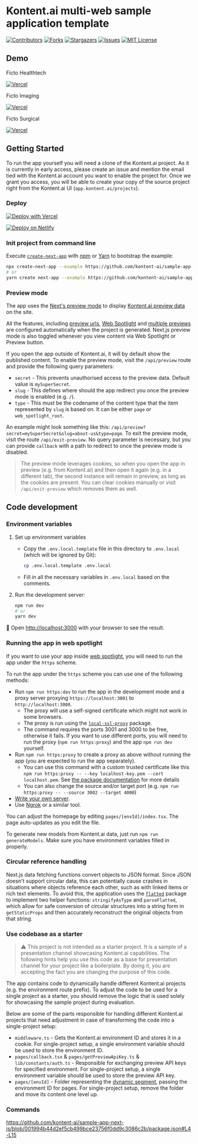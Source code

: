 # Kontent.ai multi-web sample application template

[![Contributors][contributors-shield]][contributors-url]
[![Forks][forks-shield]][forks-url]
[![Stargazers][stars-shield]][stars-url]
[![Issues][issues-shield]][issues-url]
[![MIT License][license-shield]][license-url]

## Demo

Ficto Healthtech

[![Vercel](https://therealsujitk-vercel-badge.vercel.app/?app=ficto-healthtech&style=for-the-badge&logo=false)](https://ficto-healthtech.vercel.app)

Ficto Imaging

[![Vercel](https://therealsujitk-vercel-badge.vercel.app/?app=ficto-imaging&style=for-the-badge&logo=false)](https://ficto-imaging.vercel.app)

Ficto Surgical

[![Vercel](https://therealsujitk-vercel-badge.vercel.app/?app=ficto-surgical&style=for-the-badge&logo=false)](https://ficto-surgical.vercel.app)

## Getting Started

To run the app yourself you will need a clone of the Kontent.ai project.
As it is currently in early access, please create an issue and mention the email tied with the Kontent.ai account you want to enable the project for.
Once we grant you access, you will be able to create your copy of the source project right from the Kontent.ai UI (`app.kontent.ai/projects`).

### Deploy

[![Deploy with Vercel](https://vercel.com/button)](https://vercel.com/new/git/external?repository-url=https://github.com/kontent-ai/sample-app-next-js&project-name=kontent-sample-app&repository-name=kontent-sample-app-next-js&env=KONTENT_COLLECTION_CODENAME,NEXT_PUBLIC_KONTENT_ENVIRONMENT_ID,KONTENT_PREVIEW_API_KEY,NEXT_PUBLIC_OTHER_COLLECTIONS_DOMAINS&envDescription=Required%20to%20connect%20the%20app%20with%20Kontent&envLink=[https://github.com/kontent-ai/sample-app-next-js#environment-variables](https://github.com/kontent-ai/sample-app-next-js#environment-variables))

[![Deploy on Netlify](https://www.netlify.com/img/deploy/button.svg)](https://app.netlify.com/start/deploy?repository=https://github.com/kontent-ai/sample-app-next-js)

### Init project from command line

Execute [`create-next-app`](https://github.com/vercel/next.js/tree/canary/packages/create-next-app) with [npm](https://docs.npmjs.com/cli/init) or [Yarn](https://yarnpkg.com/lang/en/docs/cli/create/) to bootstrap the example:

```bash
npx create-next-app --example https://github.com/kontent-ai/sample-app-next-js sample-app-next-js
# or
yarn create next-app --example https://github.com/kontent-ai/sample-app-next-js sample-app-next-js
```

### Preview mode

The app uses the [Next's preview mode](https://nextjs.org/docs/pages/building-your-application/configuring/preview-mode) to display [Kontent.ai preview data](https://kontent.ai/learn/create/content-creation-first-steps/preview-your-content) on the site.

All the features, including [preview urls](https://kontent.ai/learn/docs/preview/preview-configuration/javascript#a-define-preview-urls-for-content-types), [Web Spotlight](https://kontent.ai/learn/docs/preview/preview-configuration/javascript#a-set-up-a-preview-for-web-spotlight) and [multiple previews](https://kontent.ai/learn/docs/preview/preview-configuration/javascript#a-set-up-multiple-previews-with-spaces) are configured automatically when the project is generated. Next.js preview mode is also toggled whenever you view content via Web Spotlight or Preview button.

If you open the app outside of Kontent.ai, it will by default show the published content.
To enable the preview mode, visit the `/api/preview` route and provide the following query parameters:
* `secret` - This prevents unauthorised access to the preview data. Default value is `mySuperSecret`.
* `slug` - This defines where should the app redirect you once the preview mode is enabled (e.g. `/`).
* `type` - This must be the codename of the content type that the item represented by `slug` is based on. It can be either `page` or `web_spotlight_root`.

An example might look something like this: `/api/preview?secret=mySuperSecret&slug=about-us&type=page`.
To exit the preview mode, visit the route `/api/exit-preview`. 
No query parameter is necessary, but you can provide `callback` with a path to redirect to once the preview mode is disabled.

> The preview mode leverages cookies, so when you open the app in preview (e.g. from Kontent.ai) and then open it again (e.g. in a different tab),
> the second instance will remain in preview, as long as the cookies are present. You can clear cookies manually or visit `/api/exit-preview` which removes them as well.


## Code development

### Environment variables

1. Set up environment variables
    * Copy the `.env.local.template` file in this directory to `.env.local` (which will be ignored by Git):

        ```sh
        cp .env.local.template .env.local
        ```
    * Fill in all the necessary variables in `.env.local` based on the comments.

1. Run the development server:

    ```bash
    npm run dev
    # or
    yarn dev
    ```

🎉 Open [http://localhost:3000](http://localhost:3000) with your browser to see the result.

### Running the app in web spotlight
If you want to use your app inside [web spotlight](https://kontent.ai/features/webspotlight/), you will need to run the app under the `https` scheme.

To run the app under the `https` scheme you can use one of the following methods:
* Run `npm run https:dev` to run the app in the development mode and a proxy server proxying `https://localhost:3001` to `http://localhost:3000`. 
  * The proxy will use a self-signed certificate which might not work in some browsers.
  * The proxy is run using the [`local-ssl-proxy`](https://www.npmjs.com/package/local-ssl-proxy) package.
  * The command requires the ports 3001 and 3000 to be free, otherwise it fails. If you want to use different ports, you will need to run the proxy (`npm run https:proxy`) and the app `npm run dev` yourself.
* Run `npm run https:proxy` to create a proxy as above without running the app (you are expected to run the app separately).
  * You can use this command with a custom trusted certificate like this `npm run https:proxy -- --key localhost-key.pem --cert localhost.pem`. See [the package documentation](https://github.com/cameronhunter/local-ssl-proxy#run-ssl-proxy-with-a-self-signed-trusted-certificate) for more details
  * You can also change the source and/or target port (e.g. `npm run https:proxy -- --source 3002 --target 4000`)
* [Write your own server](https://github.com/vercel/next.js/tree/canary/examples/custom-server).
* Use [Ngrok](https://ngrok.com/) or a similar tool.

You can adjust the homepage by editing `pages/[envId]/index.tsx`. The page auto-updates as you edit the file.

To generate new models from Kontent.ai data, just run `npm run generateModels`. Make sure you have environment variables filled in properly.

### Circular reference handling

Next.js data fetching functions convert objects to JSON format. Since JSON doesn't support circular data, this can potentially cause crashes in situations where objects reference each other, such as with linked items or rich text elements. To avoid this, the application uses the [`flatted`](https://www.npmjs.com/package/flatted) package to implement two helper functions: `stringifyAsType` and `parseFlatted`, which allow for safe conversion of circular structures into a string form in `getStaticProps` and then accurately reconstruct the original objects from that string.

### Use codebase as a starter

> ⚠ This project is not intended as a starter project. It is a sample of a presentation channel showcasing Kontent.ai capabilities. The following hints help you use this code as a base for presentation channel for your project like a boilerplate. By doing it, you are accepting the fact you are changing the purpose of this code.

The app contains code to dynamically handle different Kontent.ai projects (e.g. the environment route prefix). To adjust the code to be used for a single project as a starter, you should remove the logic that is used solely for showcasing the sample project during evaluation.

Below are some of the parts responsible for handling different Kontent.ai projects that need adjustment in case of transforming the code into a single-project setup:

* `middleware.ts` - Gets the Kontent.ai environment ID and stores it in a cookie. For single-project setup, a single environment variable should be used to store the environment ID.
* `pages/callback.tsx` & `pages/getPreviewApiKey.ts` & `lib/constants/auth.ts` - Responsible for exchanging preview API keys for specified environment. For single-project setup, a single environment variable should be used to store the preview API key.
* `pages/[envId]` - Folder representing the [dynamic segment](https://nextjs.org/docs/pages/building-your-application/routing/dynamic-routes), passing the environment ID for pages. For single-project setup, remove the folder and move its content one level up.

### Commands

https://github.com/kontent-ai/sample-app-next-js/blob/001994b44d2ef5cb499bce23756f0dd9c3086c2b/package.json#L4-L15

[contributors-shield]: https://img.shields.io/github/contributors/kontent-ai/sample-app-next-js.svg?style=for-the-badge
[contributors-url]: https://github.com/kontent-ai/sample-app-next-js/graphs/contributors
[forks-shield]: https://img.shields.io/github/forks/kontent-ai/sample-app-next-js.svg?style=for-the-badge
[forks-url]: https://github.com/kontent-ai/sample-app-next-js/network/members
[stars-shield]: https://img.shields.io/github/stars/kontent-ai/sample-app-next-js.svg?style=for-the-badge
[stars-url]: https://github.com/kontent-ai/sample-app-next-js/stargazers
[issues-shield]: https://img.shields.io/github/issues/kontent-ai/sample-app-next-js.svg?style=for-the-badge
[issues-url]:https://github.com/kontent-ai/sample-app-next-js/issues
[license-shield]: https://img.shields.io/github/license/kontent-ai/sample-app-next-js.svg?style=for-the-badge
[license-url]:https://github.com/kontent-ai/sample-app-next-js/blob/master/LICENSE.md
[discord-shield]: https://img.shields.io/discord/821885171984891914?color=%237289DA&label=Kontent.ai%20Discord&logo=discord&style=for-the-badge
[discord-url]: https://discord.com/invite/SKCxwPtevJ
